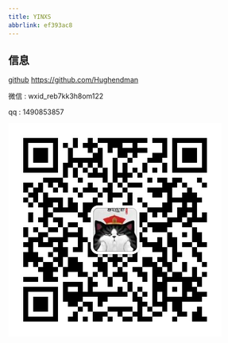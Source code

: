 ```yaml
---
title: YINXS
abbrlink: ef393ac8
---
```

## 信息

[github](https://github.com/Hughendman)  https://github.com/Hughendman

微信 : wxid_reb7kk3h8om122

qq : 1490853857

![微信扫码加好友](https://raw.githubusercontent.com/Hughendman/picture/master/wexin.jpg)